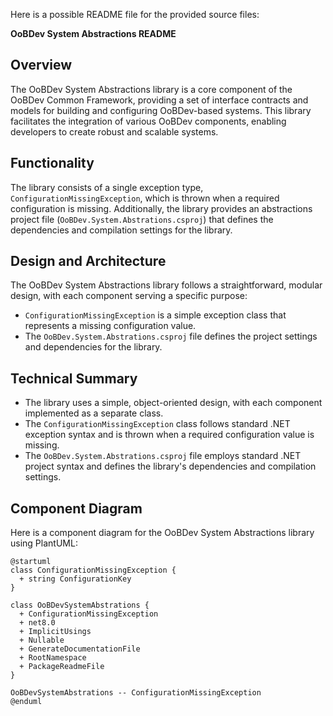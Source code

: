 Here is a possible README file for the provided source files:

**OoBDev System Abstractions README**

**Overview**
-----------

The OoBDev System Abstractions library is a core component of the OoBDev Common Framework, providing a set of interface contracts and models for building and configuring OoBDev-based systems. This library facilitates the integration of various OoBDev components, enabling developers to create robust and scalable systems.

**Functionality**
---------------

The library consists of a single exception type, `ConfigurationMissingException`, which is thrown when a required configuration is missing. Additionally, the library provides an abstractions project file (`OoBDev.System.Abstrations.csproj`) that defines the dependencies and compilation settings for the library.

**Design and Architecture**
-------------------------

The OoBDev System Abstractions library follows a straightforward, modular design, with each component serving a specific purpose:

* `ConfigurationMissingException` is a simple exception class that represents a missing configuration value.
* The `OoBDev.System.Abstrations.csproj` file defines the project settings and dependencies for the library.

**Technical Summary**
------------------

* The library uses a simple, object-oriented design, with each component implemented as a separate class.
* The `ConfigurationMissingException` class follows standard .NET exception syntax and is thrown when a required configuration value is missing.
* The `OoBDev.System.Abstrations.csproj` file employs standard .NET project syntax and defines the library's dependencies and compilation settings.

**Component Diagram**
---------------------

Here is a component diagram for the OoBDev System Abstractions library using PlantUML:
```plantuml
@startuml
class ConfigurationMissingException {
  + string ConfigurationKey
}

class OoBDevSystemAbstrations {
  + ConfigurationMissingException
  + net8.0
  + ImplicitUsings
  + Nullable
  + GenerateDocumentationFile
  + RootNamespace
  + PackageReadmeFile
}

OoBDevSystemAbstrations -- ConfigurationMissingException
@enduml
```